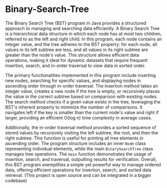 # Binary-Search-Tree
The Binary Search Tree (BST) program in Java provides a structured approach to managing and searching data efficiently. A Binary Search Tree is a hierarchical data structure in which each node has at most two children, referred to as the left and right child. In this program, each node contains an integer value, and the tree adheres to the BST property: for each node, all values in its left subtree are less, and all values in its right subtree are greater than the node's value. This structure allows efficient data operations, making it ideal for dynamic datasets that require frequent insertion, search, and in-order traversal to view data in sorted order.

The primary functionalities implemented in this program include inserting new nodes, searching for specific values, and displaying nodes in ascending order through in-order traversal. The insertion method takes an integer value, creates a new node if the tree is empty, or recursively places the value in the correct subtree based on comparison with existing nodes. The search method checks if a given value exists in the tree, leveraging the BST's inherent property to minimize the number of comparisons. It navigates left if the key is smaller than the current node's value and right if larger, providing an efficient O(log n) time complexity in average cases.

Additionally, the in-order traversal method provides a sorted sequence of stored values by recursively visiting the left subtree, the root, and then the right subtree. This function is useful for printing all tree elements in ascending order. The program structure includes an inner `Node` class representing individual elements, while the main `BinarySearchTree` class manages tree operations. The `main` function demonstrates the usage of insertion, search, and traversal, outputting results for verification. Overall, this BST program exemplifies a simple yet powerful way to manage ordered data, offering efficient operations for insertion, search, and sorted data retrieval.
(This project is open source and can be integrated in a bigger codebase)
